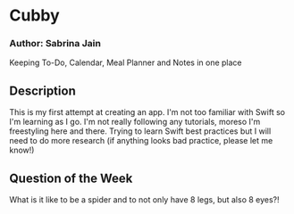 # Cubby
### Author: Sabrina Jain
Keeping To-Do, Calendar, Meal Planner and Notes in one place

## Description

This is my first attempt at creating an app. I'm not too familiar with Swift so I'm learning as I go. I'm not really following any tutorials, moreso I'm freestyling here and there. Trying to learn Swift best practices but I will need to do more research (if anything looks bad practice, please let me know!)

## Question of the Week

What is it like to be a spider and to not only have 8 legs, but also 8 eyes?! 
